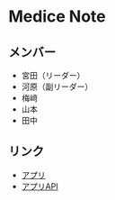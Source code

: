 # Medice Note
## メンバー
* 宮田（リーダー）
* 河原（副リーダー）
* 梅﨑
* 山本
* 田中
## リンク
* [アプリ](https://www.medice-note.vxx0.com/)
* [アプリAPI](https://api.medice-note.vxx0.com/)
